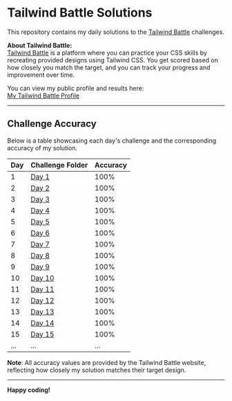 # Tailwind Battle Solutions

This repository contains my daily solutions to the [Tailwind Battle](https://www.tailwindbattle.com/) challenges.

**About Tailwind Battle:**  
[Tailwind Battle](https://www.tailwindbattle.com/) is a platform where you can practice your CSS skills by recreating provided designs using Tailwind CSS. You get scored based on how closely you match the target, and you can track your progress and improvement over time.

You can view my public profile and results here:  
[My Tailwind Battle Profile](https://www.tailwindbattle.com/player/8d702ac9-7e3b-48dc-8607-42081a120e51)

---

## Challenge Accuracy

Below is a table showcasing each day's challenge and the corresponding accuracy of my solution.

| Day | Challenge Folder | Accuracy |
| --- | ---------------- | -------- |
| 1   | [Day 1](./01-04-2024/index.html) | 100% |
| 2   | [Day 2](./02-04-2024/index.html) | 100% |
| 3   | [Day 3](./03-04-2024/index.html) | 100% |
| 4   | [Day 4](./04-04-2024/index.html) | 100% |
| 5   | [Day 5](./05-04-2024/index.html) | 100% |
| 6   | [Day 6](./06-04-2024/index.html) | 100% |
| 7   | [Day 7](./07-04-2024/index.html) | 100% |
| 8   | [Day 8](./08-04-2024/index.html) | 100% |
| 9   | [Day 9](./09-04-2024/index.html) | 100% |
| 10   | [Day 10](./10-04-2024/index.html) | 100% |
| 11   | [Day 11](./11-04-2024/index.html) | 100% |
| 12   | [Day 12](./12-04-2024/index.html) | 100% |
| 13   | [Day 13](./13-04-2024/index.html) | 100% |
| 14   | [Day 14](./14-04-2024/index.html) | 100% |
| 15   | [Day 15](./15-04-2024/index.html) | 100% |
| ... | ...              | ...      |

**Note**: All accuracy values are provided by the Tailwind Battle website, reflecting how closely my solution matches their target design.

---

**Happy coding!**
